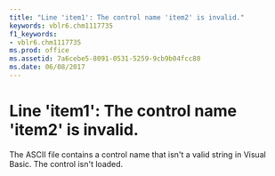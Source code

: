 ```yaml
---
title: "Line 'item1': The control name 'item2' is invalid."
keywords: vblr6.chm1117735
f1_keywords:
- vblr6.chm1117735
ms.prod: office
ms.assetid: 7a6cebe5-8091-0531-5259-9cb9b04fcc80
ms.date: 06/08/2017
---
```



# Line 'item1': The control name 'item2' is invalid.

The ASCII file contains a control name that isn't a valid string in Visual Basic. The control isn't loaded.


